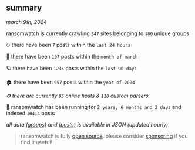 
## summary
_march 9th, 2024_

ransomwatch is currently crawling `347` sites belonging to `180` unique groups

⏲ there have been `7` posts within the `last 24 hours`

🦈 there have been `107` posts within the `month of march`

🪐 there have been `1235` posts within the `last 90 days`

🏚 there have been `957` posts within the `year of 2024`

_⚙️ there are currently `95` online hosts & `110` custom parsers._

🦕 ransomwatch has been running for `2 years, 6 months and 2 days` and indexed `10414` posts

_all data  [(groups)](http://ransomwhat.telemetry.ltd/groups) and [(posts)](http://ransomwhat.telemetry.ltd/posts) is available in JSON (updated hourly)_

> ransomwatch is fully [open source](https://github.com/joshhighet/ransomwatch#ransomwatch--). please consider [sponsoring](https://github.com/sponsors/joshhighet) if you find it useful!
